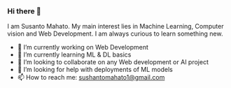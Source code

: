 ### Hi there 👋

<!--
**nerdyspook/nerdyspook** is a ✨ _special_ ✨ repository because its `README.md` (this file) appears on your GitHub profile.
-->
I am Susanto Mahato. My main interest lies in Machine Learning, Computer vision and Web Development. I am always curious to learn something new.

- 🔭 I’m currently working on Web Development
- 🌱 I’m currently learning ML & DL basics
- 👯 I’m looking to collaborate on any Web development or AI project
- 🤔 I’m looking for help with deployments of ML models
- 📫 How to reach me: sushantomahato1@gmail.com
 <!-- 💬 Ask me about ... -->
<!-- 😄 Pronouns: ...
- ⚡ Fun fact: ...
-->
